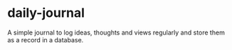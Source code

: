 # daily-journal

A simple journal to log ideas, thoughts and views regularly and store them as a record in a database.
